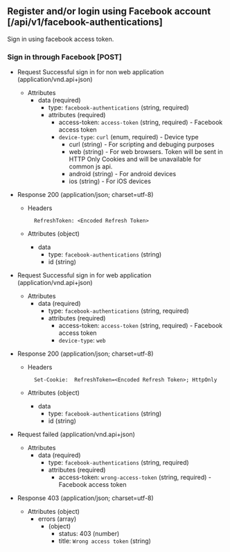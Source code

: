 ## Register and/or login using Facebook account [/api/v1/facebook-authentications]
Sign in using facebook access token.
### Sign in through Facebook [POST]

+ Request Successful sign in for non web application (application/vnd.api+json)
    + Attributes
        + data (required)
            + type: `facebook-authentications` (string, required)
            + attributes (required)
                + access-token: `access-token` (string, required) - Facebook access token
                + `device-type`: `curl`       (enum, required) - Device type
                    + curl    (string) - For scripting and debuging purposes
                    + web     (string) - For web browsers. Token will be sent in HTTP Only Cookies and will be unavailable for common js api.
                    + android (string) - For android devices
                    + ios     (string) - For iOS devices
            
                
+ Response 200 (application/json; charset=utf-8)
    + Headers

            RefreshToken: <Encoded Refresh Token>

    + Attributes (object)
        + data
            + type: `facebook-authentications` (string)
            + id                      (string)
    
+ Request Successful sign in for web application (application/vnd.api+json)
    + Attributes
        + data (required)
            + type: `facebook-authentications` (string, required)
            + attributes (required)
              + access-token: `access-token` (string, required) - Facebook access token
              + `device-type`: `web`

+ Response 200 (application/json; charset=utf-8)
    + Headers

            Set-Cookie:  RefreshToken=<Encoded Refresh Token>; HttpOnly

    + Attributes (object)
        + data
            + type: `facebook-authentications` (string)
            + id                      (string)
                
+ Request failed (application/vnd.api+json)
    + Attributes
        + data (required)
            + type: `facebook-authentications` (string, required)
            + attributes (required)
              + access-token: `wrong-access-token` (string, required) - Facebook access token

+ Response 403 (application/json; charset=utf-8)
    + Attributes (object)
        + errors (array)
            + (object)
                + status: 403 (number)
                + title: `Wrong access token` (string)